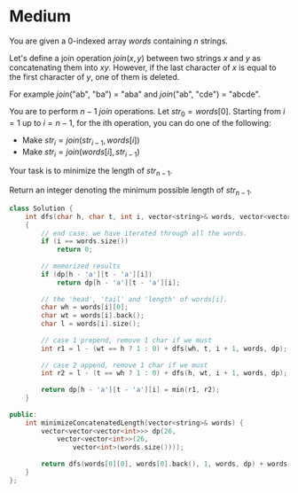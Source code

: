 # Medium

You are given a 0-indexed array $words$ containing $n$ strings.

Let's define a join operation $join(x, y)$ between two strings $x$ and $y$ as concatenating them into $xy$. However, if the last character of $x$ is equal to the first character of $y$, one of them is deleted.

For example $join$("ab", "ba") = "aba" and $join$("ab", "cde") = "abcde".

You are to perform $n - 1$ $join$ operations. Let $str_0 = words[0]$. Starting from $i = 1$ up to $i = n - 1$, for the ith operation, you can do one of the following:

- Make $str_i = join(str_{i - 1}, words[i])$
- Make $str_i = join(words[i], str_{i - 1})$

Your task is to minimize the length of $str_{n - 1}$.

Return an integer denoting the minimum possible length of $str_{n - 1}$.

```cpp
class Solution {
    int dfs(char h, char t, int i, vector<string>& words, vector<vector<vector<int>>>& dp)
    {
        // end case: we have iterated through all the words.
        if (i == words.size())
            return 0;
        
        // memorized results
        if (dp[h - 'a'][t - 'a'][i])
            return dp[h - 'a'][t - 'a'][i];
        
        // the 'head', 'tail' and 'length' of words[i].
        char wh = words[i][0];
        char wt = words[i].back();
        char l = words[i].size();
        
        // case 1 prepend, remove 1 char if we must
        int r1 = l - (wt == h ? 1 : 0) + dfs(wh, t, i + 1, words, dp);
        
        // case 2 append, remove 1 char if we must
        int r2 = l - (t == wh ? 1 : 0) + dfs(h, wt, i + 1, words, dp);
        
        return dp[h - 'a'][t - 'a'][i] = min(r1, r2);
    }
    
public:
    int minimizeConcatenatedLength(vector<string>& words) {
        vector<vector<vector<int>>> dp(26, 
            vector<vector<int>>(26, 
                vector<int>(words.size())));
        
        return dfs(words[0][0], words[0].back(), 1, words, dp) + words[0].size();
    }
};
```

